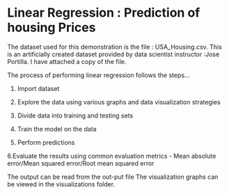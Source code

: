 <h1>Linear Regression : Prediction of housing Prices</h1>

The dataset used for this demonstration is the file : USA_Housing.csv.
This is an artificially created dataset provided by data scientist instructor :Jose Portilla. 
I have attached a copy of the file. 


The process of performing linear regression follows the steps...

1. Import dataset

2. Explore the data using various graphs and data visualization strategies

3. Divide data into training and testing sets

4. Train the model on the data

5. Perform predictions

6.Evaluate the results using common evaluation metrics  - Mean absolute error/Mean squared error/Root mean squared error


The output can be read from the out-put file 
The visualization graphs can be viewed in the visualizations folder. 


